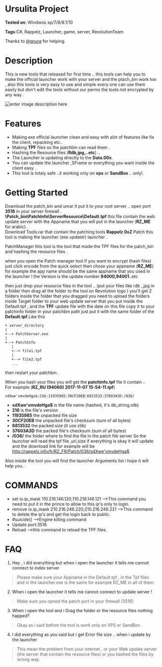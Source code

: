 # Ursulita Project
**Tested on**: Windwos xp/7/8/8.1/10

**Tags**:C#, Rappelz, Launcher, game, server, RevolutionTeam

Thanks to [@gruce](https://github.com/gruce "@gruce") for helping.
# Description
This is new tools that released for first time .. this tools can help you to make the official launcher work with your server and the ptach_bin work too , also this tools is very easy to use and simple every one can use them easily but don't edit the tools without our perms the tools not encrypted by any way .

![enter image description here](https://i.epvpimg.com/ctfugab.png)



# **Features**

 
 - Making exe official launcher clean and easy with alot of features
   like fix the client, repacking etc..
 -   Making  **TPF**  files so the  patchbin  can read them .
 -   Hashing the Resource files (**Rdb,jpg,..etc**) ..
 -   The Launcher is updating directly to the **Data.00x**.
 -   You can update the  launcher  ,SFrame  or everything you want inside the client easy .
 -   This tool is totaly  safe  ..it working only on **vps** or  **SandBox**  .. only!. 

# Getting Started

Download the patch_bin and unrar it put it to your root server .. open port **3516** in your server firewall .  
**\Patch_bin\PatchInfo\ServerResource\Default.tpf** this file contain the web update server with the Appname that you will put in the launcher (**RZ_ME** for arabic) .  
Download Tools.rar that contain the patching tools **Rappelz 0xZ** Patch this tool is making the launcher (exe updater) launcher .  
  
PatchManager this tool is the tool that made the TPF files for the patch_bin and hashing the resource files .  
  
when you open the Patch manager tool if you want to encrypt (hash files) just click encode from the quick select then chose your appname (**RZ_ME**) for example the app name should be the same appname that you used in the launcher ! the Version is the update number **94000,94001**..etc  
  
then just drop your resource files in the tool .. (put your files like rdb ,,jpg in a folder then drag all the folder to the tool on Revolution logo ) you'll get 2 folders inside the folder that you dragged you need to upload the folders inside Target folder to your web update server that you put inside the Default.tpf , and the **TPF** update file with the date on this file copy it to your patchinfo folder in your patchbin path just put it with the same folder of the **Default.tpf**.Like this

    + server_directory
    |
    +--+ PatchServer.exe
    |
    +--+ PatchInfo
       |
       +--+ file1.tpf
       |
       +--+ file2.tpf
       ...
       
then restart your patchbin .  
  
When you hash your files you will get the **patchinfo.tpf** file it contain ..  
For example (**RZ_RU (94060) 2017-11-07 15-54-11.tpf**)

    sdXwe'vmvdeHga$:216:11935985:30CF20EB:6813532:37603A3D:/036/

-   **sdXwe'vmvdeHga$** is the file name (hashed, it's db_string.rdb)
-   **216** is the file's version
-   **11935985** the unpacked file size
-   **30CF20EB** the unpacked file's checksum (sum of all bytes)
-   **6813532** the packed size (it use zlib)
-   **37603A3D** the packed file's checksum (sum of all bytes)
-   **/036/** the folder where to find the file in the patch file server
So the launcher will read the tpf file ,url,size if everything is okay it will update and the download link for example will be  
http://rappelz.info/fr/RZ_FR/Patch/036/sdXwe'vmvdeHga$

Also inside the tool you will find the launcher Arguments list i hope it will help you..

# COMMANDS

-   set io.ip_mask 110.216.146.120;110.216.146.121 -->This command you need to put it in the prince to allow to this ip's only to login.
-   remove io.ip_mask 210.216.246.220;210.216.246.221 -->This command to delete the ip's and get the login back to public.
-   #suicide() -->Engine killing command
-   Update port:3516
-   Reload -->this command to reload the TPF files.

# FAQ

 1. Hey , i did everything but when i open the launcher it tells me
    cannot connect to index server

  


> 
> Please make sure your Appname in the Default.tpf , in the Tpf files and in the launcher.exe is the same for example RZ_ME in all of them.

 2. When i open the launcher it tells me cannot connect to update server
    !

  

> Make sure you opned the patch port in your firewall (3516)

  

 3. When i open the tool and i Drag the folder or the resource files
    nothing happed?

  


> Okay as i said before the tool is work only on VPS or SandBox .

 4. I did everything as you said but i get Error file size .. when i
    update by the launcher

  
  

> This mean the problem from your internet , or your Web update server
> (the server that contain the resource files) or you hashed the files
> by wrong way.
